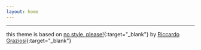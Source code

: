 ```yaml
---
layout: home
---
```


---

this theme is based on [no style, please!](https://riggraz.dev/no-style-please/){:target="_blank"} by [Riccardo Graziosi](https://github.com/riggraz){:target="_blank"}
